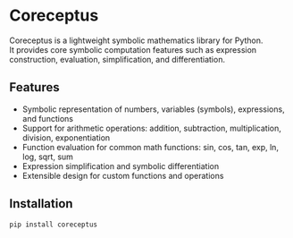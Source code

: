 # Coreceptus

Coreceptus is a lightweight symbolic mathematics library for Python.  
It provides core symbolic computation features such as expression construction, evaluation, simplification, and differentiation.

## Features

- Symbolic representation of numbers, variables (symbols), expressions, and functions  
- Support for arithmetic operations: addition, subtraction, multiplication, division, exponentiation  
- Function evaluation for common math functions: sin, cos, tan, exp, ln, log, sqrt, sum  
- Expression simplification and symbolic differentiation  
- Extensible design for custom functions and operations  

## Installation

```bash
pip install coreceptus
